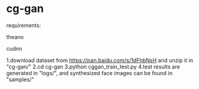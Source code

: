 # cg-gan

requirements:

   theano

   cudnn

1.download dataset from https://pan.baidu.com/s/1dFhbNsH and unzip it in "cg-gan/"
2.cd cg-gan 
3.python cggan_train_test.py
4.test results are generated in "logs/", and synthesized face images can be found in "samples/"  
